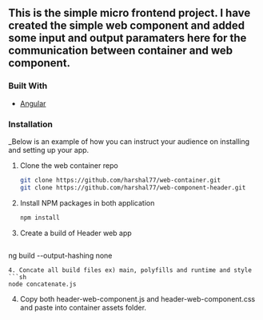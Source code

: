 <!--
*** Thanks for checking out the Micro frontend code. If you have a suggestion
*** that would make this better, please fork the repo and create a pull request
*** Don't forget to give the project a star!
*** Thanks again! Now learn something AMAZING! :D
-->

<!-- ABOUT THE PROJECT -->
## This is the simple micro frontend project. I have created the simple web component and added some input and output paramaters here for the communication between container and web component.

### Built With
* [Angular](https://angular.io/)

<!-- GETTING STARTED -->
### Installation

_Below is an example of how you can instruct your audience on installing and setting up your app.

1. Clone the web container repo
   ```sh
   git clone https://github.com/harshal77/web-container.git
   git clone https://github.com/harshal77/web-component-header.git
   ```
2. Install NPM packages in both application
   ```sh
   npm install
   ```
3. Create a build of Header web app
   ```sh
  ng build  --output-hashing none
   ```
4. Concate all build files ex) main, polyfills and runtime and style
   ```sh
  node concatenate.js
   ```
4. Copy both header-web-component.js and header-web-component.css and paste into container assets folder.
  
